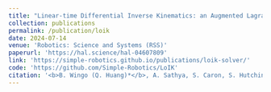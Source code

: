 ```yaml
---
title: "Linear-time Differential Inverse Kinematics: an Augmented Lagrangian Perspective"
collection: publications
permalink: /publication/loik
date: 2024-07-14
venue: 'Robotics: Science and Systems (RSS)'
paperurl: 'https://hal.science/hal-04607809'
link: 'https://simple-robotics.github.io/publications/loik-solver/'
code: 'https://github.com/Simple-Robotics/LoIK'
citation: '<b>B. Wingo (Q. Huang)*</b>, A. Sathya, S. Caron, S. Hutchinson, and J. Carpentier, &quot;Linear-time Differential Inverse Kinematics: an Augmented Lagrangian Perspective.&quot; <i>Robotics: Science and Systems (RSS)</i>, July, 2024.'
---
```


